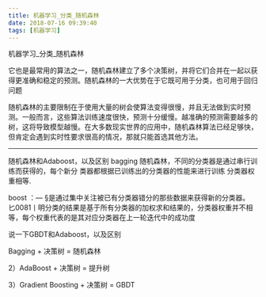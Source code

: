 ```yaml
---
title: 机器学习_分类_随机森林
date: 2018-07-16 09:39:40
tags: [机器学习]
---
```


机器学习_分类_随机森林

<!--more-->

它也是最常用的算法之一，随机森林建立了多个决策树，并将它们合并在一起以获得更准确和稳定的预测。随机森林的一大优势在于它既可用于分类，也可用于回归问题

随机森林的主要限制在于使用大量的树会使算法变得很慢，并且无法做到实时预测。一般而言，这些算法训练速度很快，预测十分缓慢。越准确的预测需要越多的树，这将导致模型越慢。在大多数现实世界的应用中，随机森林算法已经足够快，但肯定会遇到实时性要求很高的情况，那就只能首选其他方法。

---

随机森林和Adaboost，以及区别
bagging 随机森林，不同的分类器是通过串行训练而获得的，每个新分
类器都根据已训练出的分类器的性能来进行训练
分类器权重相等.


boost ：— §是通过集中关注被已有分类器错分的那些数据来获得新的分类器。
匕0081丨明分类的结果是基于所有分类器的加权求和结果的，分类器权重并不相等，每个权重代表的是其对应分类器在上一轮迭代中的成功度

说一下GBDT和Adaboost，以及区别

Bagging + 决策树 = 随机森林

2）AdaBoost + 决策树 = 提升树

3）Gradient Boosting + 决策树 = GBDT